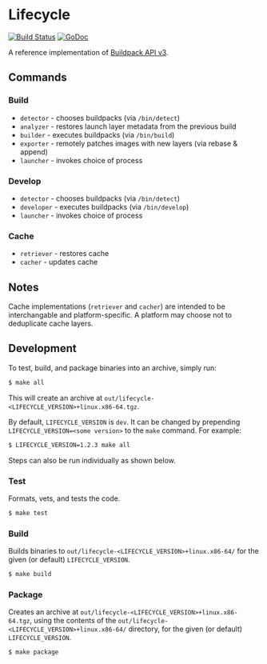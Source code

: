 # Lifecycle

[![Build Status](https://travis-ci.org/buildpack/lifecycle.svg?branch=master)](https://travis-ci.org/buildpack/lifecycle)
[![GoDoc](https://godoc.org/github.com/buildpack/lifecycle?status.svg)](https://godoc.org/github.com/buildpack/lifecycle)

A reference implementation of [Buildpack API v3](https://github.com/buildpack/spec).

## Commands

### Build

* `detector` - chooses buildpacks (via `/bin/detect`)
* `analyzer` - restores launch layer metadata from the previous build
* `builder` -  executes buildpacks (via `/bin/build`)
* `exporter` - remotely patches images with new layers (via rebase & append)
* `launcher` - invokes choice of process

### Develop

* `detector` - chooses buildpacks (via `/bin/detect`)
* `developer` - executes buildpacks (via `/bin/develop`)
* `launcher` - invokes choice of process

### Cache

* `retriever` - restores cache
* `cacher` - updates cache

## Notes

Cache implementations (`retriever` and `cacher`) are intended to be interchangable and platform-specific.
A platform may choose not to deduplicate cache layers.

## Development
To test, build, and package binaries into an archive, simply run:

```bash
$ make all
```
This will create an archive at `out/lifecycle-<LIFECYCLE_VERSION>+linux.x86-64.tgz`.

By default, `LIFECYCLE_VERSION` is `dev`. It can be changed by prepending `LIFECYCLE_VERSION=<some version>` to the
`make` command. For example:

```bash
$ LIFECYCLE_VERSION=1.2.3 make all
```

Steps can also be run individually as shown below.

### Test

Formats, vets, and tests the code.

```bash
$ make test
```

### Build

Builds binaries to `out/lifecycle-<LIFECYCLE_VERSION>+linux.x86-64/` for the given (or default) `LIFECYCLE_VERSION`.

```bash
$ make build
```

### Package

Creates an archive at `out/lifecycle-<LIFECYCLE_VERSION>+linux.x86-64.tgz`, using the contents of the
`out/lifecycle-<LIFECYCLE_VERSION>+linux.x86-64/` directory, for the given (or default) `LIFECYCLE_VERSION`.

```bash
$ make package
```

